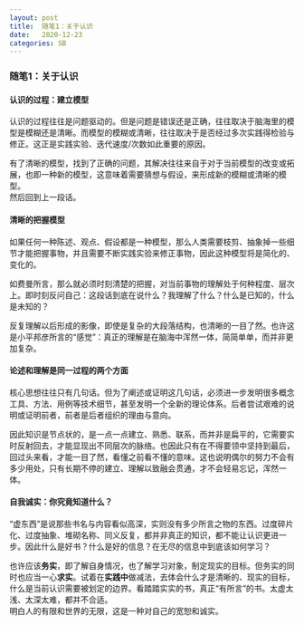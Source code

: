 ```yaml
---
layout: post
title:  随笔1：关于认识
date:   2020-12-23
categories: SB
---
```


### 随笔1：关于认识

#### 认识的过程：建立模型

认识的过程往往是问题驱动的。但是问题是错误还是正确，往往取决于脑海里的模型是模糊还是清晰。而模型的模糊或清晰，往往取决于是否经过多次实践得检验与修正。这正是实践实验、迭代速度/次数如此重要的原因。

有了清晰的模型，找到了正确的问题，其解决往往来自于对于当前模型的改变或拓展，也即一种新的模型，这意味着需要猜想与假设，来形成新的模糊或清晰的模型。  
然后回到上一段话。

#### 清晰的把握模型

如果任何一种陈述、观点、假设都是一种模型，那么人类需要枝剪、抽象掉一些细节才能把握事物，并且需要不断实践实验来修正事物，因此这种模型将是简化的、变化的。

如费曼所言，那么就必须时刻清楚的把握，对当前事物的理解处于何种程度、层次上。即时刻反问自己：这段话到底在说什么？我理解了什么？什么是已知的，什么是未知的？

反复理解以后形成的影像，即使是复杂的大段落结构，也清晰的一目了然。也许这是小平邦彦所言的“感觉”：真正的理解是在脑海中浑然一体，简简单单，而并非更加复杂。

#### 论述和理解是同一过程的两个方面

核心思想往往只有几句话。但为了阐述或证明这几句话，必须进一步发明很多概念工具、方法、用例等技术细节，甚至发明一个全新的理论体系。后者尝试艰难的说明或证明前者，前者是后者组织的理由与意向。

因此知识是节点状的，是一点一点建立、熟悉、联系，而并非是扁平的，它需要实时反射回去，才能显现出不同层次的脉络。也因此只有在不得要领中坚持到最后，回过头来看，才能一目了然，看懂之前看不懂的意味。这也说明偶尔的努力不会有多少用处，只有长期不停的建立、理解以致融会贯通，才不会轻易忘记，浑然一体。

#### 自我诚实：你究竟知道什么？

“虚东西”是说那些书名与内容看似高深，实则没有多少所言之物的东西。过度碎片化、过度抽象、堆砌名称、同义反复，都并非真正的知识，都不能让认识更进一步。因此什么是好书？什么是好的信息？在无尽的信息中到底该如何学习？

也许应该**务实**，即了解自身情况，也了解学习对象，制定现实的目标。但务实的同时也应当一心**求实**。试着在**实践中**做减法，去体会什么才是清晰的、现实的目标，什么是当前认识需要被划定的边界。看踏踏实实的书，真正“有所言”的书。太虚太浅、太深太难，都并不合适。  
明白人的有限和世界的无限，这是一种对自己的宽恕和诚实。